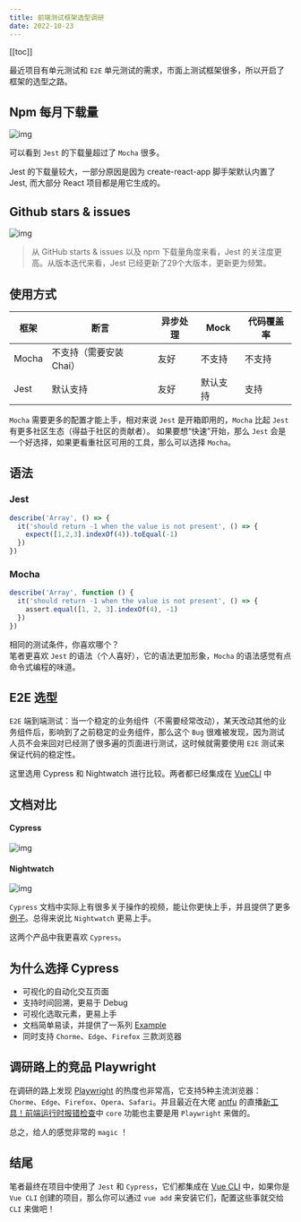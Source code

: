 ```yaml
---
title: 前端测试框架选型调研
date: 2022-10-23
---
```


[[toc]]

最近项目有单元测试和 `E2E` 单元测试的需求，市面上测试框架很多，所以开启了框架的选型之路。

## Npm 每月下载量
![img](/img/weekly.png)


可以看到 `Jest` 的下载量超过了 `Mocha` 很多。

Jest 的下载量较大，一部分原因是因为 create-react-app 脚手架默认内置了 Jest, 而大部分 React 项目都是用它生成的。


## Github stars & issues
![img](/img/stats.png)

> 从 GitHub starts & issues 以及 npm 下载量角度来看，Jest 的关注度更高。从版本迭代来看，Jest 已经更新了29个大版本，更新更为频繁。

## 使用方式
| 框架  | 断言  | 异步处理  | Mock  | 代码覆盖率  |
|---|---|---|---|---|
| Mocha  | 不支持（需要安装 Chai）  | 友好  | 不支持  |  不支持 |
| Jest  | 默认支持  | 友好  | 默认支持  | 支持  |

`Mocha` 需要更多的配置才能上手，相对来说 `Jest` 是开箱即用的，`Mocha` 比起 `Jest` 有更多社区生态（得益于社区的贡献者）。
如果要想“快速”开始，那么 `Jest` 会是一个好选择，如果更看重社区可用的工具，那么可以选择 `Mocha`。

## 语法
### Jest
```js
describe('Array', () => {
  it('should return -1 when the value is not present', () => {
    expect([1,2,3].indexOf(4)).toEqual(-1)
  })
})
```

### Mocha

```js
describe('Array', function () {
  it('should return -1 when the value is not present', () => {
    assert.equal([1, 2, 3].indexOf(4), -1)
  })
})
```
相同的测试条件，你喜欢哪个？  
笔者更喜欢 `Jest` 的语法（个人喜好），它的语法更加形象，`Mocha` 的语法感觉有点命令式编程的味道。


## E2E 选型
`E2E` 端到端测试：当一个稳定的业务组件（不需要经常改动），某天改动其他的业务组件后，影响到了之前稳定的业务组件，那么这个 `Bug` 很难被发现，因为测试人员不会来回对已经测了很多遍的页面进行测试，这时候就需要使用 `E2E` 测试来保证代码的稳定性。  

这里选用 Cypress 和 Nightwatch 进行比较。两者都已经集成在 [VueCLI](https://cli.vuejs.org/core-plugins/) 中

## 文档对比
#### Cypress
![img](/img/cypress-docs.png)

#### Nightwatch
![img](/img/nightwatch.png)

`Cypress` 文档中实际上有很多关于操作的视频，能让你更快上手，并且提供了更多[例子](https://example.cypress.io/)。总得来说比 `Nightwatch` 更易上手。  

这两个产品中我更喜欢 `Cypress`。  


## 为什么选择 Cypress
- 可视化的自动化交互页面
- 支持时间回溯，更易于 Debug
- 可视化选取元素，更易上手
- 文档简单易读，并提供了一系列 [Example](https://example.cypress.io/)  
- 同时支持 `Chorme`、`Edge`、`Firefox` 三款浏览器

## 调研路上的竞品 Playwright
在调研的路上发现 [Playwright](https://playwright.dev/) 的热度也非常高，它支持5种主流浏览器： `Chorme`、`Edge`、`Firefox`、`Opera`、`Safari`。并且最近在大佬 [antfu](https://github.com/antfu) 的直播[新工具！前端运行时报错检查](https://www.bilibili.com/video/BV1Hg41127JK/?spm_id_from=333.1007.top_right_bar_window_history.content.click&vd_source=bfa2bf7637de4c473ec14d1189acac7f)中 `core` 功能也主要是用 `Playwright` 来做的。  

总之，给人的感觉非常的 `magic` ！

## 结尾
笔者最终在项目中使用了 `Jest` 和 `Cypress`，它们都集成在 [Vue CLI](https://cli.vuejs.org/core-plugins/) 中，如果你是 `Vue CLI` 创建的项目，那么你可以通过 `vue add` 来安装它们，配置这些事就交给 `CLI` 来做吧！

